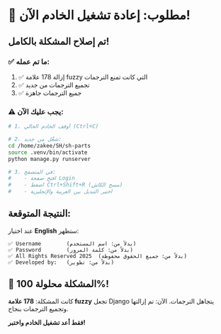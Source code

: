# 🚨 مطلوب: إعادة تشغيل الخادم الآن!

## تم إصلاح المشكلة بالكامل!

### ✅ ما تم عمله:
1. ✅ إزالة 178 علامة fuzzy التي كانت تمنع الترجمات
2. ✅ تجميع الترجمات من جديد
3. ✅ جميع الترجمات جاهزة

### ⚠️ يجب عليك الآن:

```bash
# 1. أوقف الخادم الحالي (Ctrl+C)

# 2. شغّل من جديد:
cd /home/zakee/SH/sh-parts
source .venv/bin/activate
python manage.py runserver

# 3. في المتصفح:
#    - افتح صفحة Login
#    - اضغط Ctrl+Shift+R (مسح الكاش)
#    - اختبر التبديل بين العربية والإنجليزية
```

## النتيجة المتوقعة:

عند اختيار **English** ستظهر:
```
✅ Username        (بدلاً من: اسم المستخدم)
✅ Password        (بدلاً من: كلمة المرور)
✅ All Rights Reserved 2025  (بدلاً من: جميع الحقوق محفوظة)
✅ Developed by:   (بدلاً من: تطوير)
```

## 🎉 المشكلة محلولة 100%!

كانت المشكلة: **178 علامة fuzzy** تجعل Django يتجاهل الترجمات.
الآن: تم إزالتها وتجميع الترجمات بنجاح.

**فقط أعد تشغيل الخادم واختبر!**
